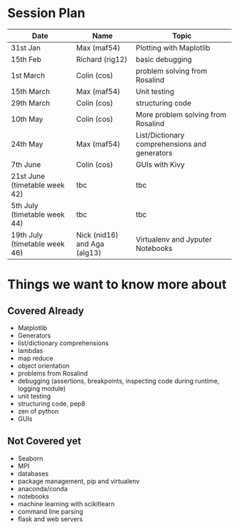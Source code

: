 # Session Plan

| Date | Name | Topic |
| ---- | ---- | ----- |
| 31st Jan | Max (maf54) | Plotting with Maplotlib |
| 15th Feb | Richard (rig12) | basic debugging |
| 1st March | Colin (cos) |  problem solving from Rosalind |
| 15th March | Max (maf54) | Unit testing |
| 29th March | Colin (cos) | structuring code |
| 10th May | Colin (cos) | More problem solving from Rosalind |
| 24th May | Max (maf54) |  List/Dictionary comprehensions and generators |
| 7th June | Colin (cos) | GUIs with Kivy |
| 21st June (timetable week 42) | tbc | tbc |
| 5th July (timetable week 44) | tbc | tbc |
| 19th July (timetable week 46) | Nick (nid16) and Aga (alg13) | Virtualenv and Jyputer Notebooks |

# Things we want to know more about

## Covered Already
* Matplotlib 
* Generators
* list/dictionary comprehensions
* lambdas
* map reduce
* object orientation
* problems from Rosalind
* debugging (assertions, breakpoints, inspecting code during runtime, logging module)
* unit testing
* structuring code, pep8 
* zen of python
* GUIs

## Not Covered yet
* Seaborn
* MPI
* databases
* package management, pip and virtualenv
* anaconda/conda
* notebooks
* machine learning with scikitlearn 
* command line parsing
* flask and web servers
